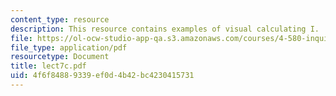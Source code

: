 ```yaml
---
content_type: resource
description: This resource contains examples of visual calculating I.
file: https://ol-ocw-studio-app-qa.s3.amazonaws.com/courses/4-580-inquiry-into-computation-and-design-fall-2006/4f6f84889339ef0d4b42bc4230415731_lect7c.pdf
file_type: application/pdf
resourcetype: Document
title: lect7c.pdf
uid: 4f6f8488-9339-ef0d-4b42-bc4230415731
---
```

